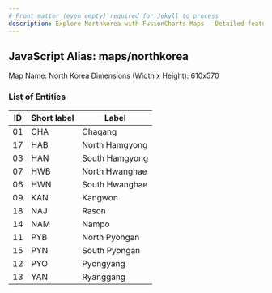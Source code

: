 ```yaml
---
# Front matter (even empty) required for Jekyll to process
description: Explore Northkorea with FusionCharts Maps – Detailed features for seamless integration. Try now & enhance your data visualization today! 
---
```


## JavaScript Alias: maps/northkorea

Map Name: North Korea
Dimensions (Width x Height): 610x570





### List of Entities

ID | Short label | Label
---|---|---|
01|CHA|Chagang
17|HAB|North Hamgyong
03|HAN|South Hamgyong
07|HWB|North Hwanghae
06|HWN|South Hwanghae
09|KAN|Kangwon
18|NAJ|Rason  
14|NAM|Nampo 
11|PYB|North Pyongan
15|PYN|South Pyongan
12|PYO|Pyongyang 
13|YAN|Ryanggang